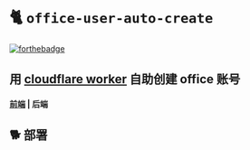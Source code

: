 # 🐈 `office-user-auto-create`

[![forthebadge](https://forthebadge.com/images/badges/made-with-typescript.svg)](https://forthebadge.com)

## 用 [cloudflare worker](https://workers.cloudflare.com/) 自助创建 office 账号

#### [前端](https://github.com/zayabighead/office-user-auto-create/tree/frontend) | 后端

## 🐕 部署

